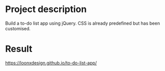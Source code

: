# Project description

Build a to-do list app using jQuery. CSS is already predefined but has been customised.

# Result

https://loonxdesign.github.io/to-do-list-app/
